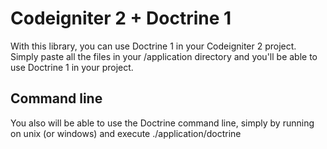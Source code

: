 # Codeigniter 2 + Doctrine 1

With this library, you can use Doctrine 1 in your Codeigniter 2 project.
Simply paste all the files in your /application directory and you'll be able to use Doctrine 1 in your project.

## Command line

You also will be able to use the Doctrine command line, simply by running on unix (or windows) and execute ./application/doctrine
